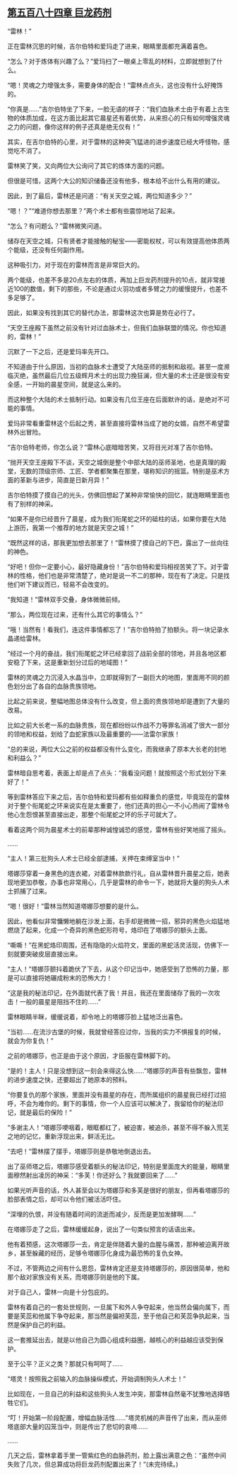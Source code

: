 ## [第五百八十四章 巨龙药剂](https://www.xxbiquge.com/11_11222/8966172.html)


  “雷林！”

  正在雷林沉思的时候，吉尔伯特和爱玛走了进来，眼睛里面都充满着喜色。

  “怎么？对于炼体有兴趣了么？”爱玛扫了一眼桌上零乱的材料，立即就想到了什么。

  “嗯！灵魂之力增强太多，需要身体的配合！”雷林点点头，这也没有什么好掩饰的。

  “你真是……”吉尔伯特坐了下来，一脸无语的样子：“我们血脉术士由于有着上古生物的体质加成，在这方面比起其它晨星还有着优势，从来担心的只有如何增强灵魂之力的问题，像你这样的例子还真是绝无仅有！”

  其实，在吉尔伯特的心里，对于雷林的这种突飞猛进的进步速度已经大呼怪物，感觉吃不消了。

  雷林笑了笑，又向两位大公询问了其它的炼体方面的问题。

  但很是可惜，这两个大公的知识储备还没有他多，根本给不出什么有用的建议。

  因此，到了最后，雷林还是问道：“有关天空之城，两位知道多少？”

  “嗯！？”“难道你想去那里？”两个术士都有些震惊地站了起来。

  “怎么？有问题么？”雷林微笑问道。

  储存在天空之城，只有贤者才能接触的秘宝——密能权杖，可以有效提高他体质两个能级，还没有任何副作用。

  这种吸引力，对于现在的雷林而言是非常巨大的。

  两个能级，也差不多是20点左右的体质，再加上巨龙药剂提升的10点，就非常接近100的数值，剩下的那些，不论是通过火羽功或者多臂之力的缓慢提升，也差不多足够了。

  因此，如果没有找到其它的替代办法，那雷林这次也算是势在必行了。

  “天空王座殿下虽然之前没有针对过血脉术士，但我们血脉联盟的情况。你也知道的，雷林！”

  沉默了一下之后，还是爱玛率先开口。

  不知道由于什么原因，当初的血脉术士遭受了大陆巫师的抵制和敌视。甚至一度濒临灭绝，虽然最后几位五级辉月术士的出现力挽狂澜，但大量的术士还是很没有安全感，一开始的晨星空间，就是这么来的。

  而这种整个大陆的术士抵制行动。如果没有几位王座在后面默许的话，是绝对不可能的事情。

  爱玛非常看重雷林这个后起之秀，甚至直接将雷林当成了她的女婿，自然不希望雷林外出冒险。

  “吉尔伯特老师，你怎么说？”雷林心底暗暗苦笑，又将目光对准了吉尔伯特。

  “抛开天空王座殿下不谈，天空之城倒是整个中部大陆的巫师圣地，也是真理的殿堂，无数的顶级宗师、工匠、学者都聚集在那里，堪称知识的摇篮。特别是巫术方面的革新与进步，简直是日新月异！”

  吉尔伯特摸了摸自己的光头，仿佛回想起了某种非常愉快的回忆，就连眼睛里面也有了别样的神采。

  “如果不是你已经晋升了晨星，成为我们衔尾蛇之环的砥柱的话，如果你要在大陆上游历，我第一个推荐的地方就是天空之城！”

  “既然这样的话，那我更加想去那里了！”雷林摸了摸自己的下巴，露出了一丝向往的神色。

  “好吧！但你一定要小心，最好隐藏身份！”吉尔伯特和爱玛相视苦笑了下。对于雷林的性格，他们也是非常清楚了，绝对是说一不二的那种，现在有了决定。只是找他们听下建议而已，轻易不会改变的。

  “我知道！”雷林双手交叠，身体微微前倾。

  “那么，两位现在过来，还有什么其它的事情么？”

  “哦！当然有！看我们，连这件事情都忘了！”吉尔伯特拍了拍额头。将一块记录水晶递给雷林。

  “经过一个月的奋战，我们衔尾蛇之环已经拿回了战前全部的领地，并且各地区都安稳了下来，这是重新划分过后的地域图！”

  雷林的灵魂之力沉浸入水晶当中，立即就得到了一副巨大的地图，里面用不同的颜色划分出了各自的血脉贵族领地。

  比起之前来说，整幅地图总体没有什么改变，但上面的贵族领地却是遭到了大量的改易。

  比如之前大长老一系的血脉贵族，现在都纷纷以作战不力等罪名消减了很大一部分的领地和权益，划给了血蛇家族以及最重要的——法雷尔家族！

  “总的来说，两位大公之前的权益都没有什么变化，而我继承了原本大长老的封地和利益么？”

  雷林暗自思考着，表面上却是点了点头：“我看没问题！就按照这个形式划分下来好了！”

  等到雷林答应下来之后，吉尔伯特和爱玛都有些如释重负的感觉，毕竟现在的雷林对于整个衔尾蛇之环来说实在是太重要了，他们还真的担心一不小心热闹了雷林令他心生怨恨甚至直接出走，那整个衔尾蛇之环的乐子可就大了。

  看着这两个同为晨星术士的前辈那种诚惶诚恐的感觉，雷林有些好笑地摇了摇头。

  ……

  “主人！第三批狗头人术士已经全部逮捕，关押在束缚室当中！”

  塔娜莎穿着一身黑色的连衣裙，对着雷林款款行礼，自从雷林晋升晨星之后，她表现地更加恭敬，办事也非常用心，几乎是雷林的命令一下，她就将大量的狗头人术士抓捕了过来。

  “嗯！很好！”雷林当然知道塔娜莎想要的是什么。

  因此，他看似非常慵懒地躺在沙发上面，右手却是微微一招，邪异的黑色火焰猛地燃烧了起来，化成一个奇异的黑色蛇形符号，烙印在了塔娜莎的额头上面。

  “嘶嘶！”在黑蛇烙印周围，还有隐隐的火焰符文，里面的黑蛇活灵活现，仿佛下一刻就要突破皮层直接出来。

  “主人！”塔娜莎颤抖着跪伏了下去，从这个印记当中，她感受到了恐怖的力量，那是可以直接将她碾成粉末的恐怖大力！

  “这是我的秘法印记，在外面就代表了我！并且，我还在里面储存了我的一次攻击！一般的晨星是阻挡不住的……”

  雷林眼睛半眯，缓缓说着，却令地上的塔娜莎脸上猛地泛出喜色。

  “当初……在流沙古堡的时候，我就曾经答应过你，当我的实力不惧报复的时候，就会为你复仇！”

  之前的塔娜莎，也正是由于这个原因，才臣服在雷林脚下的。

  “是的！主人！只是没想到这一刻会来得这么快……”塔娜莎的声音有些飘忽，雷林的进步速度之快，还要超出了她原本的预料。

  “你要复仇的那个家族，里面并没有晨星的存在，而所属组织的晨星我已经打过招呼，不会为难你的。剩下的事情，你一个人应该可以解决了，我留给你的秘法印记，就是最后的保险！”

  “多谢主人！”塔娜莎哽咽着，眼眶都红了，被迫害，被追杀，甚至不得不躲入荒芜之地的记忆，重新浮现出来，鲜活无比。

  “去吧！”雷林摆了摆手，塔娜莎则是恭敬地倒退出去。

  出了巫师塔之后，塔娜莎感受着额头的秘法印记，特别是里面庞大的能量，眼睛里面穆然射出凌厉的神采：“多芙！你还好么？我就要回来了……”

  如果光听声音的话，外人甚至会以为塔娜莎和多芙是很好的朋友，但再看塔娜莎的脸部表情之后，却可以令他们被活活吓住。

  “深埋的仇恨，并没有随着时间的流逝而减少，反而是更加发酵啊……”

  在塔娜莎走了之后，雷林缓缓起身，说出了一句类似预言的话语出来。

  他有着预感，这次塔娜莎一去，肯定是伴随着大量的血腥与痛苦，那种被迫离开故乡，甚至躲藏的经历，足够令塔娜莎化身成为最恐怖的复仇女神。

  不过，不管两边之间有什么恩怨，雷林肯定还是支持塔娜莎的，原因很简单，他和那个敌对家族没有关系，而塔娜莎则是他的下属。

  对于自己人，雷林一向是十分包庇的。

  雷林有着自己的一套处世规则，一旦属下和外人争夺起来，他当然会偏向属下，而要是芙蕊和他属下争夺起来，那当然是偏袒芙蕊，至于他自己和芙蕊争执起来，当然是保护自己的利益。

  这一套推延出去，就是以他自己为圆心组成利益圈，越核心的利益越应该受到保护。

  至于公平？正义之类？那就只有呵呵了……

  “塔灵！按照我之前输入的血脉操纵模式，开始调制狗头人术士！”

  比如现在，一旦自己的利益和这些狗头人发生冲突，那雷林自然毫不犹豫地选择牺牲它们。

  “叮！开始第一阶段配置，增幅血脉活性……”塔灵机械的声音传了出来，而从巫师塔底部大量的囚笼当中，则是传出了悲切的哀啼……

  ……

  几天之后，雷林拿着手里一管紫红色的血脉药剂，脸上露出满意之色：“虽然中间失败了几次，但总算成功将巨龙药剂配置出来了！”(未完待续。)
